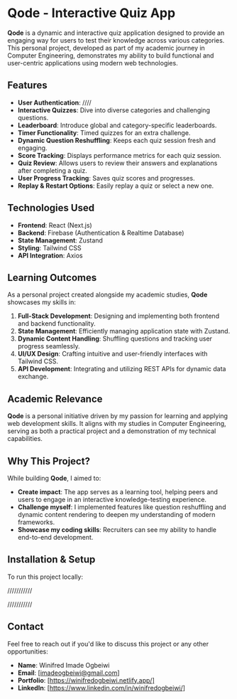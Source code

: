 # Qode - Interactive Quiz App  

**Qode** is a dynamic and interactive quiz application designed to provide an engaging way for users to test their knowledge across various categories. This personal project, developed as part of my academic journey in Computer Engineering, demonstrates my ability to build functional and user-centric applications using modern web technologies.  

## Features  
- **User Authentication**: ////
- **Interactive Quizzes**: Dive into diverse categories and challenging questions.  
- **Leaderboard**: Introduce global and category-specific leaderboards.
- **Timer Functionality**: Timed quizzes for an extra challenge.
- **Dynamic Question Reshuffling**: Keeps each quiz session fresh and engaging.  
- **Score Tracking**: Displays performance metrics for each quiz session.  
- **Quiz Review**: Allows users to review their answers and explanations after completing a quiz.  
- **User Progress Tracking**: Saves quiz scores and progresses.  
- **Replay & Restart Options**: Easily replay a quiz or select a new one.  

## Technologies Used  

- **Frontend**: React (Next.js) 
- **Backend**: Firebase (Authentication & Realtime Database)  
- **State Management**: Zustand   
- **Styling**: Tailwind CSS  
- **API Integration**: Axios  

## Learning Outcomes  

As a personal project created alongside my academic studies, **Qode** showcases my skills in:  

1. **Full-Stack Development**: Designing and implementing both frontend and backend functionality.  
2. **State Management**: Efficiently managing application state with Zustand.  
3. **Dynamic Content Handling**: Shuffling questions and tracking user progress seamlessly.  
4. **UI/UX Design**: Crafting intuitive and user-friendly interfaces with Tailwind CSS.  
5. **API Development**: Integrating and utilizing REST APIs for dynamic data exchange.  

## Academic Relevance  

**Qode** is a personal initiative driven by my passion for learning and applying web development skills. It aligns with my studies in Computer Engineering, serving as both a practical project and a demonstration of my technical capabilities.  

## Why This Project?  

While building **Qode**, I aimed to:  
- **Create impact**: The app serves as a learning tool, helping peers and users to engage in an interactive knowledge-testing experience. 
- **Challenge myself**: I implemented features like question reshuffling and dynamic content rendering to deepen my understanding of modern frameworks.   
- **Showcase my coding skills**: Recruiters can see my ability to handle end-to-end development.  

## Installation & Setup  

To run this project locally:  

///////////

///////////

## Contact
Feel free to reach out if you'd like to discuss this project or any other opportunities:

- **Name**: Winifred Imade Ogbeiwi
- **Email**: [imadeogbeiwi@gmail.com]
- **Portfolio**: [https://winifredogbeiwi.netlify.app/]
- **LinkedIn**: [https://www.linkedin.com/in/winifredogbeiwi/]